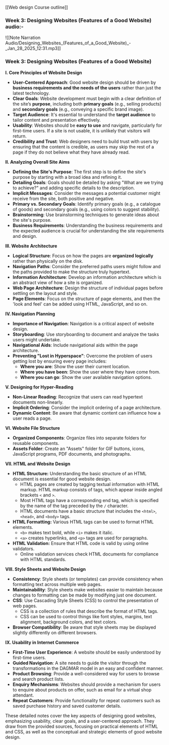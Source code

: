 [[Web design Course outline]]

### Week 3: Designing Websites (Features of a Good Website) audio:- 
![[Note Narration Audio/Designing_Websites_(Features_of_a_Good_Website)_-_Jan_28_2025_12:31.mp3]]


### Week 3: Designing Websites (Features of a Good Website)

**I. Core Principles of Website Design**

- **User-Centered Approach**: Good website design should be driven by **business requirements and the needs of the users** rather than just the latest technology.
- **Clear Goals**: Website development must begin with a clear definition of the site’s **purpose**, including both **primary goals** (e.g., selling products) and **secondary goals** (e.g., conveying a specific brand image).
- **Target Audience**: It's essential to understand the **target audience** to tailor content and presentation effectively.
- **Usability**: Websites should be **easy to use** and navigate, particularly for first-time users. If a site is not usable, it is unlikely that visitors will return.
- **Credibility and Trust**: Web designers need to build trust with users by ensuring that the content is credible, as users may skip the rest of a page if they do not believe what they have already read.

**II. Analyzing Overall Site Aims**

- **Defining the Site's Purpose**: The first step is to define the site's purpose by starting with a broad idea and refining it.
- **Detailing Goals**: Goals should be detailed by asking "What are we trying to achieve?" and adding specific details to the description.
- **Implicit Messages**: Consider the messages a potential customer might receive from the site, both positive and negative.
- **Primary vs. Secondary Goals**: Identify primary goals (e.g., a catalogue of goods) and secondary goals (e.g., using colors to suggest stability).
- **Brainstorming**: Use brainstorming techniques to generate ideas about the site's purpose.
- **Business Requirements**: Understanding the business requirements and the expected audience is crucial for understanding the site requirements and design.

**III. Website Architecture**

- **Logical Structure**: Focus on how the pages are **organized logically** rather than physically on the disk.
- **Navigation Paths**: Consider the preferred paths users might follow and the paths provided to make the structure truly hypertext.
- **Information Architecture**: Develop an information architecture which is an abstract view of how a site is organized.
- **Web Page Architecture**: Design the structure of individual pages before settling on the layout and style.
- **Page Elements**: Focus on the structure of page elements, and then the 'look and feel' can be added using HTML, JavaScript, and so on.

**IV. Navigation Planning**

- **Importance of Navigation**: Navigation is a critical aspect of website design.
- **Storyboarding**: Use storyboarding to document and analyze the tasks users might undertake.
- **Navigational Aids**: Include navigational aids within the page architecture.
- **Preventing "Lost in Hyperspace"**: Overcome the problem of users getting lost by ensuring every page includes:
    - **Where you are**: Show the user their current location.
    - **Where you have been**: Show the user where they have come from.
    - **Where you can go**: Show the user available navigation options.

**V. Designing for Hyper-Reading**

- **Non-Linear Reading**: Recognize that users can read hypertext documents non-linearly.
- **Implicit Ordering**: Consider the implicit ordering of a page architecture.
- **Dynamic Content**: Be aware that dynamic content can influence how a user reads a page.

**VI. Website File Structure**

- **Organized Components**: Organize files into separate folders for reusable components.
- **Assets Folder**: Create an "Assets" folder for GIF buttons, icons, JavaScript programs, PDF documents, and photographs.

**VII. HTML and Website Design**

- **HTML Structure:** Understanding the basic structure of an HTML document is essential for good website design.
    - HTML pages are created by tagging textual information with HTML markup. HTML markup consists of tags, which appear inside angled brackets `<` and `>`.
    - Most HTML tags have a corresponding end tag, which is specified by the name of the tag preceded by the `/` character.
    - HTML documents have a basic structure that includes the `<html>`, `<head>`, and `<body>` tags.
- **HTML Formatting:** Various HTML tags can be used to format HTML elements.
    - `<b>` makes text bold, while `<i>` makes it italic.
    - `<a>` creates hyperlinks, and `<p>` tags are used for paragraphs.
- **HTML Validation:** Ensure that HTML code is valid by using online validators.
    - Online validation services check HTML documents for compliance with HTML standards.

**VIII. Style Sheets and Website Design**

- **Consistency**: Style sheets (or templates) can provide consistency when formatting text across multiple web pages.
- **Maintainability**: Style sheets make websites easier to maintain because changes to formatting can be made by modifying just one document.
- **CSS**: Use Cascading Style Sheets (CSS) to control the presentation of web pages.
    - CSS is a collection of rules that describe the format of HTML tags.
    - CSS can be used to control things like font styles, margins, text alignment, background colors, and text colors.
- **Browser Compatibility**: Be aware that style sheets may be displayed slightly differently on different browsers.

**IX. Usability in Internet Commerce**

- **First-Time User Experience**: A website should be easily understood by first-time users.
- **Guided Navigation**: A site needs to guide the visitor through the transformations in the DAGMAR model in an easy and confident manner.
- **Product Browsing**: Provide a well-considered way for users to browse and search product lists.
- **Enquiry Mechanisms**: Websites should provide a mechanism for users to enquire about products on offer, such as email for a virtual shop attendant.
- **Repeat Customers**: Provide functionality for repeat customers such as saved purchase history and saved customer details.

These detailed notes cover the key aspects of designing good websites, emphasizing usability, clear goals, and a user-centered approach. They draw from the provided sources, focusing on practical elements of HTML and CSS, as well as the conceptual and strategic elements of good website design.

